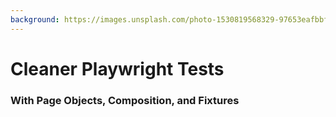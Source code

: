 ```yaml
---
background: https://images.unsplash.com/photo-1530819568329-97653eafbbfa?fit=crop&h=1080&w=1920
---
```


# Cleaner Playwright Tests

### With Page Objects, Composition, and Fixtures

<!--
There's an eclipse-related Easter egg in this title slide... Can anyone find it?
-->
